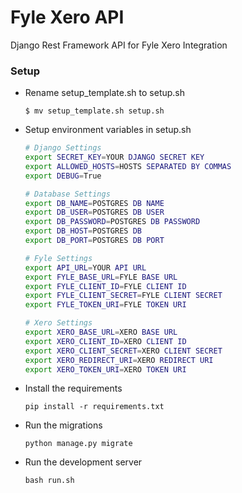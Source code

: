 # Fyle Xero API
Django Rest Framework API for Fyle Xero Integration

### Setup

* Rename setup_template.sh to setup.sh

    ```
    $ mv setup_template.sh setup.sh
    ```
  
* Setup environment variables in setup.sh

    ```bash
    # Django Settings
    export SECRET_KEY=YOUR DJANGO SECRET KEY
    export ALLOWED_HOSTS=HOSTS SEPARATED BY COMMAS
    export DEBUG=True
    
    # Database Settings
    export DB_NAME=POSTGRES DB NAME
    export DB_USER=POSTGRES DB USER
    export DB_PASSWORD=POSTGRES DB PASSWORD
    export DB_HOST=POSTGRES DB
    export DB_PORT=POSTGRES DB PORT
    
    # Fyle Settings
    export API_URL=YOUR API URL
    export FYLE_BASE_URL=FYLE BASE URL
    export FYLE_CLIENT_ID=FYLE CLIENT ID
    export FYLE_CLIENT_SECRET=FYLE CLIENT SECRET
    export FYLE_TOKEN_URI=FYLE TOKEN URI
  
    # Xero Settings
    export XERO_BASE_URL=XERO BASE URL
    export XERO_CLIENT_ID=XERO CLIENT ID
    export XERO_CLIENT_SECRET=XERO CLIENT SECRET
    export XERO_REDIRECT_URI=XERO REDIRECT URI
    export XERO_TOKEN_URI=XERO TOKEN URI
   ```
  
* Install the requirements

    ```
    pip install -r requirements.txt
    ```

* Run the migrations

    ```
    python manage.py migrate
    ```

* Run the development server

    ```
    bash run.sh
    ```
